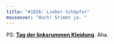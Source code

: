 ```yaml
---
title: "#1856: Lieber Schöpfer"
mouseover: "Huch! Stimmt ja. "
---
```


PS:
<a href="http://www.fonflatter.de/kalender"><strong>Tag der linksrummen Kleidung</strong></a>. Aha.

